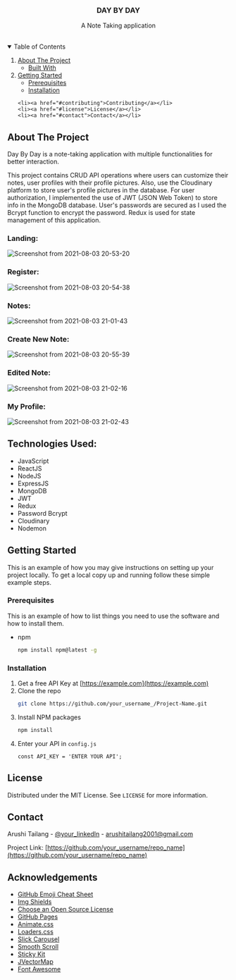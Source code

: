 <br />
<p align="center">
  <h3 align="center">DAY BY DAY</h3>

  <p align="center">
    A Note Taking application
    <br />
    </p>
</p>
<br />
<!-- TABLE OF CONTENTS -->
<details open="open">
  <summary>Table of Contents</summary>
  <ol>
    <li>
      <a href="#about-the-project">About The Project</a>
      <ul>
        <li><a href="#built-with">Built With</a></li>
      </ul>
    </li>
    <li>
      <a href="#getting-started">Getting Started</a>
      <ul>
        <li><a href="#prerequisites">Prerequisites</a></li>
        <li><a href="#installation">Installation</a></li>
      </ul>
    </li>
   
    <li><a href="#contributing">Contributing</a></li>
    <li><a href="#license">License</a></li>
    <li><a href="#contact">Contact</a></li>

  </ol>
</details>



<!-- ABOUT THE PROJECT -->
## About The Project
  
Day By Day is a note-taking application with multiple functionalities for better interaction.

This project contains CRUD API operations where users can customize their notes, user profiles with their profile pictures. Also, use the Cloudinary platform to store user's profile pictures in the database.
For user authorization, I implemented the use of JWT (JSON Web Token) to store info in the MongoDB database. User's passwords are secured as I used the Bcrypt function to encrypt the password.
Redux is used for state management of this application.
  
  ### Landing:
![Screenshot from 2021-08-03 20-53-20](https://user-images.githubusercontent.com/75250092/128045616-6bea321f-39bd-4ff1-8032-5ec2aac8a96f.png)
### Register:
![Screenshot from 2021-08-03 20-54-38](https://user-images.githubusercontent.com/75250092/128048462-848f9e5c-8519-4755-9709-1cd2c47cec13.png)
### Notes:
![Screenshot from 2021-08-03 21-01-43](https://user-images.githubusercontent.com/75250092/128048610-9fe5eea7-239b-4dcb-9576-b7c7ce3fa135.png)
### Create New Note:
![Screenshot from 2021-08-03 20-55-39](https://user-images.githubusercontent.com/75250092/128049279-979492fc-6fce-4cae-8e0d-10dad0aca0cd.png)
### Edited Note:
![Screenshot from 2021-08-03 21-02-16](https://user-images.githubusercontent.com/75250092/128049401-f6868e3c-87c7-45d3-94ec-5bf7dd852628.png)

### My Profile:
![Screenshot from 2021-08-03 21-02-43](https://user-images.githubusercontent.com/75250092/128049502-1e254ded-4cd7-49c6-a489-4cc18f51f6ac.png)


## Technologies Used:

- JavaScript
- ReactJS
- NodeJS
- ExpressJS
- MongoDB
- JWT
- Redux
- Password Bcrypt
- Cloudinary
- Nodemon



<!-- GETTING STARTED -->
## Getting Started

This is an example of how you may give instructions on setting up your project locally.
To get a local copy up and running follow these simple example steps.

### Prerequisites

This is an example of how to list things you need to use the software and how to install them.
* npm
  ```sh
  npm install npm@latest -g
  ```

### Installation

1. Get a free API Key at [https://example.com](https://example.com)
2. Clone the repo
   ```sh
   git clone https://github.com/your_username_/Project-Name.git
   ```
3. Install NPM packages
   ```sh
   npm install
   ```
4. Enter your API in `config.js`
   ```JS
   const API_KEY = 'ENTER YOUR API';
   ```




## License

Distributed under the MIT License. See `LICENSE` for more information.



<!-- CONTACT -->
## Contact

Arushi Tailang - [@your_linkedIn](https://www.linkedin.com/in/arushi-tailang-1a23001b0/) - arushitailang2001@gmail.com

Project Link: [https://github.com/your_username/repo_name](https://github.com/your_username/repo_name)



<!-- ACKNOWLEDGEMENTS -->
## Acknowledgements
* [GitHub Emoji Cheat Sheet](https://www.webpagefx.com/tools/emoji-cheat-sheet)
* [Img Shields](https://shields.io)
* [Choose an Open Source License](https://choosealicense.com)
* [GitHub Pages](https://pages.github.com)
* [Animate.css](https://daneden.github.io/animate.css)
* [Loaders.css](https://connoratherton.com/loaders)
* [Slick Carousel](https://kenwheeler.github.io/slick)
* [Smooth Scroll](https://github.com/cferdinandi/smooth-scroll)
* [Sticky Kit](http://leafo.net/sticky-kit)
* [JVectorMap](http://jvectormap.com)
* [Font Awesome](https://fontawesome.com)





<!-- MARKDOWN LINKS & IMAGES -->
<!-- https://www.markdownguide.org/basic-syntax/#reference-style-links -->
[contributors-shield]: https://img.shields.io/github/contributors/othneildrew/Best-README-Template.svg?style=for-the-badge
[contributors-url]: https://github.com/othneildrew/Best-README-Template/graphs/contributors
[forks-shield]: https://img.shields.io/github/forks/othneildrew/Best-README-Template.svg?style=for-the-badge
[forks-url]: https://github.com/othneildrew/Best-README-Template/network/members
[stars-shield]: https://img.shields.io/github/stars/othneildrew/Best-README-Template.svg?style=for-the-badge
[stars-url]: https://github.com/othneildrew/Best-README-Template/stargazers
[issues-shield]: https://img.shields.io/github/issues/othneildrew/Best-README-Template.svg?style=for-the-badge
[issues-url]: https://github.com/othneildrew/Best-README-Template/issues
[license-shield]: https://img.shields.io/github/license/othneildrew/Best-README-Template.svg?style=for-the-badge
[license-url]: https://github.com/othneildrew/Best-README-Template/blob/master/LICENSE.txt
[linkedin-shield]: https://img.shields.io/badge/-LinkedIn-black.svg?style=for-the-badge&logo=linkedin&colorB=555
[linkedin-url]: https://linkedin.com/in/othneildrew
[product-screenshot]: images/screenshot.png
